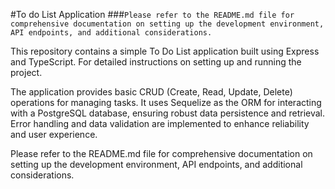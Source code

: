 #To do List Application
###`Please refer to the README.md file for comprehensive documentation on setting up the development environment, API endpoints, and additional considerations.`

This repository contains a simple To Do List application built using Express and TypeScript. For detailed instructions on setting up and running the project.

The application provides basic CRUD (Create, Read, Update, Delete) operations for managing tasks. It uses Sequelize as the ORM for interacting with a PostgreSQL database, ensuring robust data persistence and retrieval. Error handling and data validation are implemented to enhance reliability and user experience.

Please refer to the README.md file for comprehensive documentation on setting up the development environment, API endpoints, and additional considerations.
